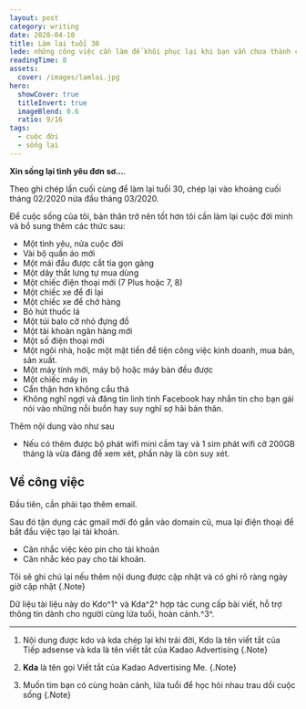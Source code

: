 ```yaml
---
layout: post
category: writing
date: 2020-04-10
title: Làm lại tuổi 30
lede: những công việc cần làm để khôi phục lại khi bạn vẫn chưa thành công ở tuổi 30, dựa theo ký ức của tôi người viết bài
readingTime: 8
assets:
  cover: /images/lamlai.jpg
hero:
  showCover: true
  titleInvert: true
  imageBlend: 0.6
  ratio: 9/16
tags:
  - cuộc đời
  - sống lại
---
```

**Xin sống lại tình yêu đơn sơ...**.

Theo ghi chép lần cuối cùng để làm lại tuổi 30, chép lại vào khoảng cuối tháng 02/2020 nửa đầu tháng 03/2020.

Để cuộc sống của tôi, bản thân trở nên tốt hơn tôi cần làm lại cuộc đời mình và bổ sung thêm các thức sau:

- Một tình yêu, nửa cuộc đời
- Vài bộ quần áo mới
- Một mái đầu được cắt tỉa gọn gàng
- Một dây thắt lưng tự mua dùng
- Một chiếc điện thoại mới (7 Plus hoặc 7, 8)
- Một chiếc xe để đi lại
- Một chiếc xe để chở hàng
- Bỏ hút thuốc lá
- Một túi balo cỡ nhỏ đựng đồ
- Một tài khoản ngân hàng mới
- Một số điện thoại mới
- Một ngôi nhà, hoặc một mặt tiền để tiện công việc kinh doanh, mua bán, sản xuất.
- Một máy tính mới, máy bộ hoặc máy bàn đều được
- Một chiếc máy in
- Cẩn thận hơn không cẩu thả
- Không nghĩ ngợi và đăng tin linh tinh Facebook hay nhắn tin cho bạn gái nói vào những nỗi buồn hay suy nghĩ sợ hãi bản thân.

Thêm nội dung vào như sau

- Nếu có thêm được bộ phát wifi mini cầm tay và 1 sim phát wifi cỡ 200GB tháng là vừa đáng để xem xét, phần này là còn suy xét.

## Về công việc

Đầu tiên, cần phải tạo thêm email.

Sau đó tận dụng các gmail mới đó gắn vào domain cũ, mua lại điện thoại để bắt đầu việc tạo lại tài khoản.
- Cân nhắc việc kéo pin cho tài khoản
- Cân nhắc kéo pay cho tài khoản.

Tôi sẽ ghi chú lại nếu thêm nội dung được cập nhật và có ghi rõ ràng ngày giờ cập nhật {.Note}

Dữ liệu tài liệu này do Kdo^1^ và Kda^2^ hợp tác cung cấp bài viết, hỗ trợ thông tin dành cho người cùng lứa tuổi, hoàn cảnh.^3^.

---

1. Nội dung được kdo và kda chép lại khi trải đời, Kdo là tên viết tắt của Tiếp adsense và kda là tên viết tắt của Kadao Advertising {.Note}

2. **Kda** là tên gọi Viết tắt của Kadao Advertising Me. {.Note}

3. Muốn tìm bạn có cùng hoàn cảnh, lứa tuổi để học hỏi nhau trau dồi cuộc sống {.Note}

<script>
import Media from "../../src/components/Media";

export default {
  components: { Media }
}
</script>
